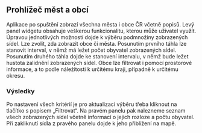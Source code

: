 ## Prohlížeč měst a obcí
Aplikace po spuštění zobrazí všechna města i obce ČR včetně popisů. Levý panel widgetu obsahuje veškerou funkcionalitu, kterou může uživatel využít. 
Úpravou jednotlivých možností dojde k výběru podmnožiny zobrazených sídel. Lze zvolit, zda zobrazit obce či města. Posunutím prvního táhla lze stanovit 
interval, v němž má ležet počet obyvatel zobrazených sídel. Posunutím druhého táhla dojde ke stanovení intervalu, v němž bude ležet hustota zalidnění 
zobrazených sídel. Obce lze filtrovat i pomocí prostorové informace, a to podle náležitosti k určitému kraji, případně k určitému okresu.

### Výsledky
Po nastavení všech kritérií je pro aktualizaci výběru třeba kliknout na tlačítko s popisem „Filtrovat“. Na pravém panelu pak nalezneme seznam všech zobrazených sídel 
včetně informací o jejich rozloze a počtu obyvatel.
Při zakliknutí sídla z pravého panelu dojde k jeho přiblížení na mapě.
